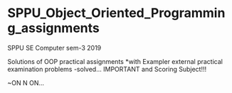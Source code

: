 # SPPU_Object_Oriented_Programming_assignments
SPPU SE Computer sem-3 2019

Solutions of OOP practical assignments 
*with Exampler external practical examination problems -solved...
IMPORTANT and Scoring Subject!!! 

~ON N ON...
